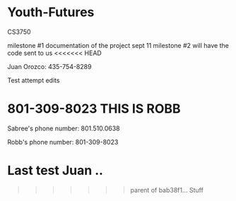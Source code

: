 # Youth-Futures
CS3750

milestone #1	documentation of the project	sept 11
milestone #2	will have the code sent to us
<<<<<<< HEAD

Juan Orozco: 435-754-8289

Test attempt edits

801-309-8023 THIS IS ROBB
=======
Sabree's phone number: 801.510.0638

Robb's phone number: 801-309-8023


Last test Juan   ..
=======
>>>>>>> parent of bab38f1... Stuff
